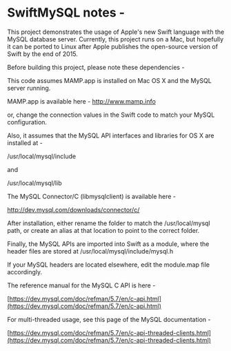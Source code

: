 # SwiftMySQL notes -

This project demonstrates the usage of Apple's new Swift language with the MySQL database server.  Currently, this project runs on a Mac, but hopefully it can be ported to Linux after Apple publishes the open-source version of Swift by the end of 2015.



Before building this project, please note these dependencies -



This code assumes MAMP.app is installed on Mac OS X and the MySQL server running.

MAMP.app is available here - http://www.mamp.info

or, change the connection values in the Swift code to match your MySQL configuration.



Also, it assumes that the MySQL API interfaces and libraries for OS X are installed at -

/usr/local/mysql/include

and

/usr/local/mysql/lib

The MySQL Connector/C (libmysqlclient) is available here -

http://dev.mysql.com/downloads/connector/c/

After installation, either rename the folder to match the /usr/local/mysql path, or create an alias at that location to point to the correct folder.



Finally, the MySQL APIs are imported into Swift as a module, where the header files are stored at /usr/local/mysql/include/mysql.h

If your MySQL headers are located elsewhere, edit the module.map file accordingly.


The reference manual for the MySQL C API is here -

[https://dev.mysql.com/doc/refman/5.7/en/c-api.html](https://dev.mysql.com/doc/refman/5.7/en/c-api.html)


For multi-threaded usage, see this page of the MySQL documentation -

[https://dev.mysql.com/doc/refman/5.7/en/c-api-threaded-clients.html](https://dev.mysql.com/doc/refman/5.7/en/c-api-threaded-clients.html)
